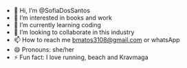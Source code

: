 - 👋 Hi, I’m @SofiaDosSantos
- 👀 I’m interested in books and work
- 🌱 I’m currently learning coding 
- 💞️ I’m looking to collaborate in this industry
- 📫 How to reach me bmatos3108@gmail.com or whatsApp
- 😄 Pronouns: she/her
- ⚡ Fun fact: I love running, beach and Kravmaga

<!---
bmatos3108/bmatos3108 is a ✨ special ✨ repository because its `README.md` (this file) appears on your GitHub profile.
You can click the Preview link to take a look at your changes.
--->
